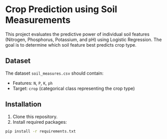 # Crop Prediction using Soil Measurements

This project evaluates the predictive power of individual soil features (Nitrogen, Phosphorus, Potassium, and pH) using Logistic Regression. The goal is to determine which soil feature best predicts crop type.

## Dataset

The dataset `soil_measures.csv` should contain:
- Features: `N`, `P`, `K`, `ph`
- Target: `crop` (categorical class representing the crop type)

## Installation

1. Clone this repository.
2. Install required packages:

```bash
pip install -r requirements.txt
